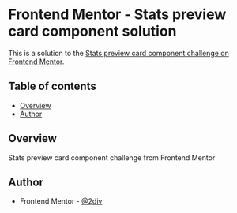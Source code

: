# Frontend Mentor - Stats preview card component solution

This is a solution to the [Stats preview card component challenge on Frontend Mentor](https://www.frontendmentor.io/challenges/stats-preview-card-component-8JqbgoU62).

## Table of contents

- [Overview](#overview)
- [Author](#author)

## Overview

Stats preview card component challenge from Frontend Mentor

## Author

- Frontend Mentor - [@2div](https://www.frontendmentor.io/profile/2div)
